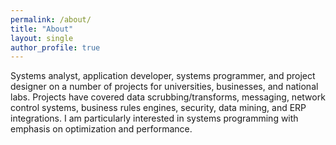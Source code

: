 ```yaml
---
permalink: /about/
title: "About"
layout: single
author_profile: true
---
```


Systems analyst, application developer, systems programmer, and project designer on a number of projects for universities, businesses, and national labs. Projects have covered data scrubbing/transforms, messaging, network control systems, business rules engines, security, data mining, and ERP integrations. I am particularly interested in systems programming with emphasis on optimization and performance.